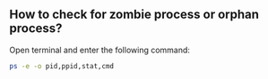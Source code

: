## How to check for zombie process or orphan process?

Open terminal and enter the following command:
```bash
ps -e -o pid,ppid,stat,cmd
```
